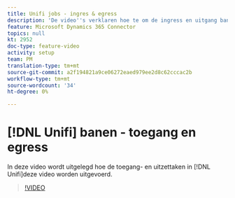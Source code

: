 ```yaml
---
title: Unifi jobs - ingres & egress
description: 'De video''s verklaren hoe te om de ingress en uitgang banen in Unifi voor de Schakelaar van de Dynamiek 365 van Microsoft te vormen.  '
feature: Microsoft Dynamics 365 Connector
topics: null
kt: 2952
doc-type: feature-video
activity: setup
team: PM
translation-type: tm+mt
source-git-commit: a2f194821a9ce06272eaed979ee2d8c62cccac2b
workflow-type: tm+mt
source-wordcount: '34'
ht-degree: 0%

---
```



# [!DNL Unifi] banen - toegang en egress

In deze video wordt uitgelegd hoe de toegang- en uitzettaken in [!DNL Unifi]deze video worden uitgevoerd.

>[!VIDEO](https://video.tv.adobe.com/v/27396?quality=12)
